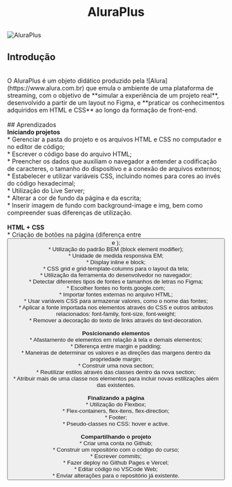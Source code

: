 <h1 align="center">
  <p align="center">AluraPlus</p>
 </h1>
 
![AluraPlus](https://user-images.githubusercontent.com/95223411/196437210-68372c6f-0255-4374-8fe7-028926ecae78.png)

## Introdução
<br />
O AluraPlus é um objeto didático produzido pela ![Alura](https://www.alura.com.br) que emula o ambiente de uma plataforma de streaming, com o objetivo de **simular a experiência de um projeto real**, desenvolvido a partir de um layout no Figma, e **praticar os conhecimentos adquiridos em HTML e CSS** ao longo da formação de front-end.
<br />
<br />
## Aprendizados
<br />
  <strong>Iniciando projetos</strong><br />
  * Gerenciar a pasta do projeto e os arquivos HTML e CSS no computador e no editor de código; <br />
  * Escrever o código base do arquivo HTML; <br />
  * Preencher os dados que auxiliam o navegador a entender a codificação de caracteres, o tamanho do dispositivo e a conexão de arquivos externos; <br />
  * Estabelecer e utilizar variáveis CSS, incluindo nomes para cores ao invés do código hexadecimal; <br />
  * Utilização do Live Server; <br />
  * Alterar a cor de fundo da página e da escrita; <br />
  * Inserir imagem de fundo com background-image e img, bem como compreender suas diferenças de utilização. <br />
<br />
  <strong>HTML + CSS</strong><br />
  * Criação de botões na página (diferença entre <button> e <a>);<br />
  * Utilização do padrão BEM (block element modifier);<br />
  * Unidade de medida responsiva EM;<br />
  * Display inline e block;<br />
  * CSS grid e grid-template-columns para o layout da tela;<br />
  * Utilização da ferramenta do desenvolvedor no navegador;<br />
  * Detectar diferentes tipos de fontes e tamanhos de letras no Figma;<br />
  * Escolher fontes no fonts.google.com;<br />
  * Importar fontes externas no arquivo HTML;<br />
  * Usar variáveis CSS para armazenar valores, como o nome das fontes;<br />
  * Aplicar a fonte importada nos elementos através do CSS e outros atributos relacionados: font-family, font-size, font-weight;<br />
  * Remover a decoração do texto de links através do text-decoration.<br />
<br />
  <strong>Posicionando elementos</strong><br />
  * Afastamento de elementos em relação à tela e demais elementos;<br />
  * Diferença entre margin e padding;<br />
  * Maneiras de determinar os valores e as direções das margens dentro da propriedade margin;<br />
  * Construir uma nova section;<br />
  * Reutilizar estilos através das classes dentro da nova section;<br />
  * Atribuir mais de uma classe nos elementos para incluir novas estilizações além das existentes.<br />
<br />
 <strong>Finalizando a página</strong><br />
  * Utilização do Flexbox;<br />
  * Flex-containers, flex-itens, flex-direction;<br />
  * Footer;<br />
  * Pseudo-classes no CSS: hover e active.<br />
<br />
 <strong>Compartilhando o projeto</strong><br />
  * Criar uma conta no Github;<br />
  * Construir um repositório com o código do curso;<br />
  * Escrever commits;<br />
  * Fazer deploy no Github Pages e Vercel;<br />
  * Editar código no VSCode Web;<br />
  * Enviar alterações para o repositório já existente.<br />
